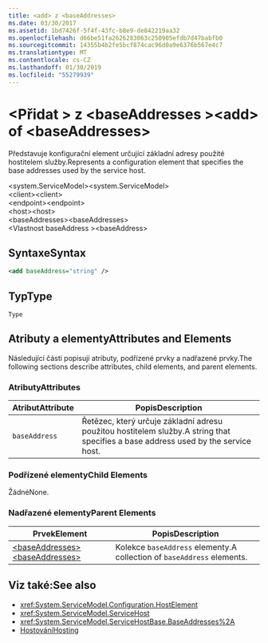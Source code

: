 ```yaml
---
title: <add> z <baseAddresses>
ms.date: 03/30/2017
ms.assetid: 1bd7426f-5f4f-43fc-b8e9-de842219aa32
ms.openlocfilehash: d66be51fa2626283063c250905efdb7d47babfb0
ms.sourcegitcommit: 14355b4b2fe5bcf874cac96d0a9e6376b567e4c7
ms.translationtype: MT
ms.contentlocale: cs-CZ
ms.lasthandoff: 01/30/2019
ms.locfileid: "55279939"
---
```

# <a name="add-of-baseaddresses"></a><span data-ttu-id="19279-102">\<Přidat > z \<baseAddresses ></span><span class="sxs-lookup"><span data-stu-id="19279-102">\<add> of \<baseAddresses></span></span>
<span data-ttu-id="19279-103">Představuje konfigurační element určující základní adresy použité hostitelem služby.</span><span class="sxs-lookup"><span data-stu-id="19279-103">Represents a configuration element that specifies the base addresses used by the service host.</span></span>  
  
 <span data-ttu-id="19279-104">\<system.ServiceModel></span><span class="sxs-lookup"><span data-stu-id="19279-104">\<system.ServiceModel></span></span>  
<span data-ttu-id="19279-105">\<client></span><span class="sxs-lookup"><span data-stu-id="19279-105">\<client></span></span>  
<span data-ttu-id="19279-106">\<endpoint></span><span class="sxs-lookup"><span data-stu-id="19279-106">\<endpoint></span></span>  
<span data-ttu-id="19279-107">\<host></span><span class="sxs-lookup"><span data-stu-id="19279-107">\<host></span></span>  
<span data-ttu-id="19279-108">\<baseAddresses></span><span class="sxs-lookup"><span data-stu-id="19279-108">\<baseAddresses></span></span>  
<span data-ttu-id="19279-109">\<Vlastnost baseAddress ></span><span class="sxs-lookup"><span data-stu-id="19279-109">\<baseAddress></span></span>  
  
## <a name="syntax"></a><span data-ttu-id="19279-110">Syntaxe</span><span class="sxs-lookup"><span data-stu-id="19279-110">Syntax</span></span>  
  
```xml  
<add baseAddress="string" />
```  
  
## <a name="type"></a><span data-ttu-id="19279-111">Typ</span><span class="sxs-lookup"><span data-stu-id="19279-111">Type</span></span>  
 `Type`  
  
## <a name="attributes-and-elements"></a><span data-ttu-id="19279-112">Atributy a elementy</span><span class="sxs-lookup"><span data-stu-id="19279-112">Attributes and Elements</span></span>  
 <span data-ttu-id="19279-113">Následující části popisují atributy, podřízené prvky a nadřazené prvky.</span><span class="sxs-lookup"><span data-stu-id="19279-113">The following sections describe attributes, child elements, and parent elements.</span></span>  
  
### <a name="attributes"></a><span data-ttu-id="19279-114">Atributy</span><span class="sxs-lookup"><span data-stu-id="19279-114">Attributes</span></span>  
  
|<span data-ttu-id="19279-115">Atribut</span><span class="sxs-lookup"><span data-stu-id="19279-115">Attribute</span></span>|<span data-ttu-id="19279-116">Popis</span><span class="sxs-lookup"><span data-stu-id="19279-116">Description</span></span>|  
|---------------|-----------------|  
|`baseAddress`|<span data-ttu-id="19279-117">Řetězec, který určuje základní adresu použitou hostitelem služby.</span><span class="sxs-lookup"><span data-stu-id="19279-117">A string that specifies a base address used by the service host.</span></span>|  
  
### <a name="child-elements"></a><span data-ttu-id="19279-118">Podřízené elementy</span><span class="sxs-lookup"><span data-stu-id="19279-118">Child Elements</span></span>  
 <span data-ttu-id="19279-119">Žádné</span><span class="sxs-lookup"><span data-stu-id="19279-119">None.</span></span>  
  
### <a name="parent-elements"></a><span data-ttu-id="19279-120">Nadřazené elementy</span><span class="sxs-lookup"><span data-stu-id="19279-120">Parent Elements</span></span>  
  
|<span data-ttu-id="19279-121">Prvek</span><span class="sxs-lookup"><span data-stu-id="19279-121">Element</span></span>|<span data-ttu-id="19279-122">Popis</span><span class="sxs-lookup"><span data-stu-id="19279-122">Description</span></span>|  
|-------------|-----------------|  
|[<span data-ttu-id="19279-123">\<baseAddresses></span><span class="sxs-lookup"><span data-stu-id="19279-123">\<baseAddresses></span></span>](../../../../../docs/framework/configure-apps/file-schema/wcf/baseaddresses.md)|<span data-ttu-id="19279-124">Kolekce `baseAddress` elementy.</span><span class="sxs-lookup"><span data-stu-id="19279-124">A collection of `baseAddress` elements.</span></span>|  
  
## <a name="see-also"></a><span data-ttu-id="19279-125">Viz také:</span><span class="sxs-lookup"><span data-stu-id="19279-125">See also</span></span>
- <xref:System.ServiceModel.Configuration.HostElement>
- <xref:System.ServiceModel.ServiceHost>
- <xref:System.ServiceModel.ServiceHostBase.BaseAddresses%2A>
- [<span data-ttu-id="19279-126">Hostování</span><span class="sxs-lookup"><span data-stu-id="19279-126">Hosting</span></span>](../../../../../docs/framework/wcf/feature-details/hosting.md)
